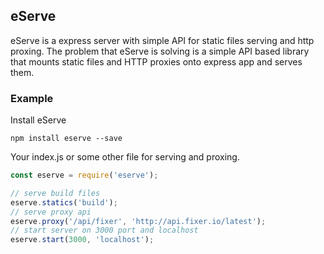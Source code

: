 ## eServe

eServe is a express server with simple API for static files serving and http proxing.
The problem that eServe is solving is a simple API based library that mounts static files and HTTP proxies onto express app and serves them.

### Example

Install eServe

`npm install eserve --save`


Your index.js or some other file for serving and proxing.

```javascript
const eserve = require('eserve');

// serve build files
eserve.statics('build');
// serve proxy api
eserve.proxy('/api/fixer', 'http://api.fixer.io/latest');
// start server on 3000 port and localhost
eserve.start(3000, 'localhost');
```
